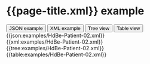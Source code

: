 # {{page-title.xml}} example

<div>
  <div class="tab">
     <button class="tablinks active" onclick="openTab(event, 'JSON example')">JSON example</button>
     <button class="tablinks" onclick="openTab(event, 'XML example')">XML example</button>
     <button class="tablinks" onclick="openTab(event, 'Tree view')">Tree view</button>
     <button class="tablinks" onclick="openTab(event, 'Table view')">Table view</button>   
  </div>

  <div id="JSON example" class="tabcontent" style="display:block">
      {{json:examples/HdBe-Patient-02.xml}}
  </div>
  <div id="XML example" class="tabcontent">
      {{xml:examples/HdBe-Patient-02.xml}}
  </div>
  <div id="Tree view" class="tabcontent">
      {{tree:examples/HdBe-Patient-02.xml}}
  </div>
  <div id="Table view" class="tabcontent">
      {{table:examples/HdBe-Patient-02.xml}}
  </div>

</div>